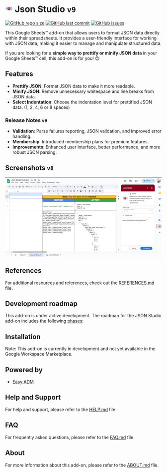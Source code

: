 # ![Logo](https://raw.githubusercontent.com/ilanlal/ss-json-editor/main/assets/logo24.png) Json Studio ```v9```

[![GitHub repo size](https://img.shields.io/github/repo-size/ilanlal/ss-json-editor)](https://github.com/ilanlal/ss-json-editor)
[![GitHub last commit](https://img.shields.io/github/last-commit/ilanlal/ss-json-editor)](https://github.com/ilanlal/ss-json-editor)
[![GitHub issues](https://img.shields.io/github/issues/ilanlal/ss-json-editor)](https://github.com/ilanlal/ss-json-editor/issues)

This Google Sheets™ add-on that allows users to format JSON data directly within their spreadsheets. It provides a user-friendly interface for working with JSON data, making it easier to manage and manipulate structured data.

If you are looking for a **simple way to prettify or minify JSON data** in your Google Sheets™ cell, this add-on is for you! 😉

## Features

- **Prettify JSON**: Format JSON data to make it more readable.
- **Minify JSON**: Remove unnecessary whitespace and line breaks from JSON data.
- **Select Indentation**: Choose the indentation level for prettified JSON data. (1, 2, 4, 6 or 8 spaces)

### Release Notes ```v9```

- **Validation**: Parse failures reporting, JSON validation, and improved error handling.
- **Membership**: Introduced membership plans for premium features.
- **Improvements**: Enhanced user interface, better performance, and more robust JSON parsing.

## Screenshots ```v8```

![Screenshot](https://raw.githubusercontent.com/ilanlal/ss-json-editor/main/assets/Screenshot%202025-07-22%20015159.jpg)

## References

For additional resources and references, check out the [REFERENCES.md](docs/REFERENCES.md) file.

## Development roadmap

This add-on is under active development. The roadmap for the JSON Studio add-on includes the following [phases](docs/ROADMAP.md):

## Installation

Note: This add-on is currently in development and not yet available in the Google Workspace Marketplace.

## Powered by

- [Easy ADM](https://www.easyadm.com/)

## Help and Support

For help and support, please refer to the [HELP.md](docs/HELP.md) file.

## FAQ

For frequently asked questions, please refer to the [FAQ.md](docs/FAQ.md) file.

## About

For more information about this add-on, please refer to the [ABOUT.md](docs/ABOUT.md) file.
